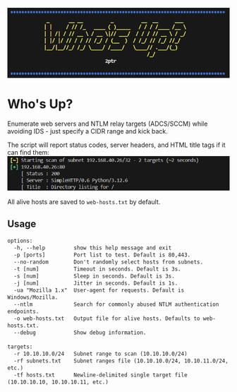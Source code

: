 ![Who's Up?](./whosup.png)

# Who's Up?

Enumerate web servers and NTLM relay targets (ADCS/SCCM) while avoiding IDS - just specify a CIDR range and kick back.

The script will report status codes, server headers, and HTML title tags if it can find them:
![example](./example.png)

All alive hosts are saved to `web-hosts.txt` by default.

## Usage
```
options:
  -h, --help         show this help message and exit
  -p [ports]         Port list to test. Default is 80,443.
  --no-random        Don't randomly select hosts from subnets.
  -t [num]           Timeout in seconds. Default is 3s.
  -s [num]           Sleep in seconds. Default is 3s.
  -j [num]           Jitter in seconds. Default is 1s.
  -ua "Mozilla 1.x"  User-agent for requests. Default is Windows/Mozilla.
  --ntlm             Search for commonly abused NTLM authentication endpoints.
  -o web-hosts.txt   Output file for alive hosts. Defaults to web-hosts.txt.
  --debug            Show debug information.

targets:
  -r 10.10.10.0/24   Subnet range to scan (10.10.10.0/24)
  -rf subnets.txt    Subnet ranges file (10.10.10.0/24, 10.10.11.0/24, etc.)
  -tf hosts.txt      Newline-delimited single target file (10.10.10.10, 10.10.10.11, etc.)
  ```